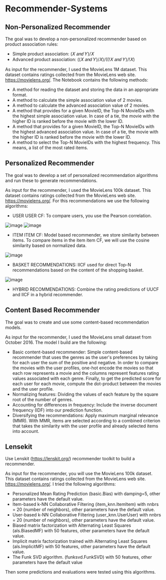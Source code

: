 # Recommender-Systems

## Non-Personalized Recommender

The goal was to develop a non-personalized recommender based on product association rules:

  - Simple product association: (𝑋 𝑎𝑛𝑑 𝑌)/𝑋
  - Advanced product association: ((𝑋 𝑎𝑛𝑑 𝑌)/𝑋)/((!𝑋 𝑎𝑛𝑑 𝑌)/!𝑋)

As input for the recommender,  I used the MovieLens 1M dataset. This dataset contains ratings collected from the MovieLens web site. https://movielens.org/.
The Notebook contains the following methods:

  - A method for reading the dataset and storing the data in an appropriate format.
  - A method to calculate the simple association value of 2 movies.
  - A method to calculate the advanced association value of 2 movies.
  - A method that provides for a given MovieID, the Top-N MovieIDs with the highest simple association value. In case of a tie, the movie with the higher ID is ranked before the movie with the lower ID. 
  - A method that provides for a given MovieID, the Top-N MovieIDs with the highest advanced association value. In case of a tie, the movie with the higher ID is ranked before the movie with the lower ID. 
  - A method to select the Top-N MovieIDs with the highest frequency. This means, a list of the 
most rated items.

## Personalized Recommender

The goal was to develop a set of personalized recommendation algorithms and run these to generate recommendations.

As input for the recommender, I used the MovieLens 100k dataset. This dataset contains ratings collected from the MovieLens web site. https://movielens.org/. For this recommendations we use the following algorithms:

  - USER USER CF: To compare users, you use the Pearson correlation.
 
  ![image](https://github.com/femartip/Recommender-Systems/assets/99536660/035db32c-2832-4eda-848a-cbd8fddccef8)
  ![image](https://github.com/femartip/Recommender-Systems/assets/99536660/8e826eb1-acfa-47a4-bcec-6a5800eed796)
  
  - ITEM ITEM CF: Model based recommender, we store similarity between items. To compare items in the item item CF, we will use the cosine similarity based on normalized data. 
  
  ![image](https://github.com/femartip/Recommender-Systems/assets/99536660/b7f75caf-254a-4676-ba14-b552af90325e)
  
  - BASKET RECOMMENDATIONS: IICF used for direct Top-N recommendations based on the content of the shopping basket.
  
  ![image](https://github.com/femartip/Recommender-Systems/assets/99536660/b406904a-c639-4d25-a6e5-bbce977133b4)
  
  - HYBRID RECOMMENDATIONS: Combine the rating predictions of UUCF and IICF in a hybrid recommender.

## Content Based Recommender

 The goal was to create and use some content-based recommendation models.
 
 As input for the recommender, I used the MovieLens small dataset from October 2016. The model I build are the following:
 
 -  Basic content-based recommender: Simple content-based recommender that uses the genres as the user's preferences by taking for each user the sum of the positive and negative. In order to compare the movies with the user profiles, one-hot encode the movies so that each row represents a movie and the columns represent features rating values associated with each genre. Finally, to get the predicted score for each user for each movie, compute the dot-product between the movies and the user profile.
 -  Normalizing features: Dividing the values of each feature by the square root of the number of genres.
 -  Accounting for differences in frequency: Include the inverse document frequency (IDF) into our prediction function.
 -  Diversifying the recommendations: Apply maximum marginal relevance (MMR). With MMR, items are selected according to a combined criterion that takes the similarity with the user profile and already selected items into account.

## Lensekit

Use Lenskit (https://lenskit.org/) recommender toolkit to build a recommender.

As input for the recommender, you will use the MovieLens 100k dataset. This dataset contains ratings collected from the MovieLens web site. https://movielens.org/. I tried the following algorithms:

- Personalized Mean Rating Prediction (basic.Bias) with damping=5, other parameters have the default value.
- Item-based k-NN Collaborative Filtering (item_knn.ItemItem) with nnbrs = 20 (number of neighbors), other parameters have the default value.
- User-based k-NN Collaborative Filtering (user_knn.UserUser) with nnbrs = 20 (number of neighbors), other parameters have the default value.
- Biased matrix factorization with Alternating Least Squares (als.BiasedMF) with 50 features, other parameters have the default value.
- Implicit matrix factorization trained with Alternating Least Squares (als.ImplicitMF) with 50 features, other parameters have the default value.
 -  The Funk SVD algorithm. (funksvd.FunkSVD) with 50 features, other parameters have the default value

Then some predictions and evaluations were tested using this algorithms.

 
